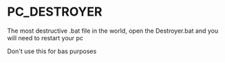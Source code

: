 # PC_DESTROYER

The most destructive .bat file in the world, open the Destroyer.bat and you will need to restart your pc

Don't use this for bas purposes
